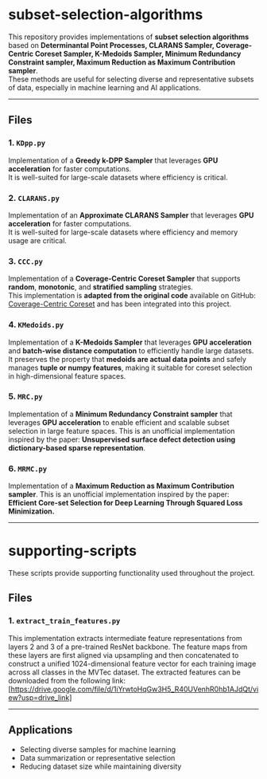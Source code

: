 # subset-selection-algorithms

This repository provides implementations of **subset selection algorithms** based on **Determinantal Point Processes, CLARANS Sampler, Coverage-Centric Coreset Sampler, K-Medoids Sampler, Minimum Redundancy Constraint sampler, Maximum Reduction as Maximum Contribution sampler**.  
These methods are useful for selecting diverse and representative subsets of data, especially in machine learning and AI applications.

---

## Files

### 1. `KDpp.py`
Implementation of a **Greedy k-DPP Sampler** that leverages **GPU acceleration** for faster computations.  
It is well-suited for large-scale datasets where efficiency is critical.

### 2. `CLARANS.py`
Implementation of an **Approximate CLARANS Sampler** that leverages **GPU acceleration** for faster computations.  
It is well-suited for large-scale datasets where efficiency and memory usage are critical.

### 3. `CCC.py`
Implementation of a **Coverage-Centric Coreset Sampler** that supports **random**, **monotonic**, and **stratified sampling** strategies.  
This implementation is **adapted from the original code** available on GitHub: [Coverage-Centric Coreset](https://github.com/haizhongzheng/Coverage-centric-coreset-selection/tree/main) and has been integrated into this project.

### 4. `KMedoids.py`
Implementation of a **K-Medoids Sampler** that leverages **GPU acceleration** and **batch-wise distance computation** to efficiently handle large datasets.  
It preserves the property that **medoids are actual data points** and safely manages **tuple or numpy features**, making it suitable for coreset selection in high-dimensional feature spaces.

### 5. `MRC.py`
Implementation of a **Minimum Redundancy Constraint sampler** that leverages **GPU acceleration** to enable efficient and scalable subset selection in large feature spaces.
This is an unofficial implementation inspired by the paper: **Unsupervised surface defect detection using dictionary-based sparse representation**.

### 6. `MRMC.py`
Implementation of a **Maximum Reduction as Maximum Contribution sampler**. This is an unofficial implementation inspired by the paper: **Efficient Core-set Selection for Deep Learning Through Squared Loss Minimization.**

---

# supporting-scripts

These scripts provide supporting functionality used throughout the project.

## Files

### 1. `extract_train_features.py`
This implementation extracts intermediate feature representations from layers 2 and 3 of a pre-trained ResNet backbone.
The feature maps from these layers are first aligned via upsampling and then concatenated to construct a unified 1024-dimensional feature vector for each training image across all classes in the MVTec dataset.
The extracted features can be downloaded from the following link:[https://drive.google.com/file/d/1iYrwtoHqGw3H5_R40UVenhR0hb1AJdQt/view?usp=drive_link]

---

## Applications
- Selecting diverse samples for machine learning  
- Data summarization or representative selection  
- Reducing dataset size while maintaining diversity
  
